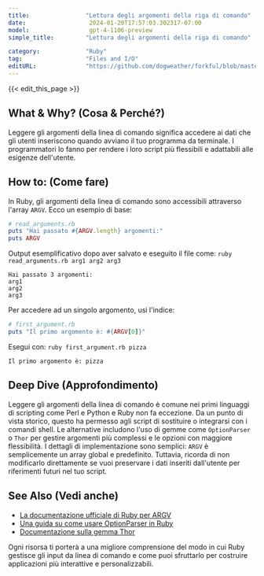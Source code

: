 ```yaml
---
title:                "Lettura degli argomenti della riga di comando"
date:                  2024-01-20T17:57:03.302317-07:00
model:                 gpt-4-1106-preview
simple_title:         "Lettura degli argomenti della riga di comando"

category:             "Ruby"
tag:                  "Files and I/O"
editURL:              "https://github.com/dogweather/forkful/blob/master/content/it/ruby/reading-command-line-arguments.md"
---
```


{{< edit_this_page >}}

## What & Why? (Cosa & Perché?)
Leggere gli argomenti della linea di comando significa accedere ai dati che gli utenti inseriscono quando avviano il tuo programma da terminale. I programmatori lo fanno per rendere i loro script più flessibili e adattabili alle esigenze dell'utente.

## How to: (Come fare)
In Ruby, gli argomenti della linea di comando sono accessibili attraverso l'array `ARGV`. Ecco un esempio di base:

```Ruby
# read_arguments.rb
puts "Hai passato #{ARGV.length} argomenti:"
puts ARGV
```

Output esemplificativo dopo aver salvato e eseguito il file come: `ruby read_arguments.rb arg1 arg2 arg3`

```
Hai passato 3 argomenti:
arg1
arg2
arg3
```

Per accedere ad un singolo argomento, usi l'indice:

```Ruby
# first_argument.rb
puts "Il primo argomento è: #{ARGV[0]}"
```

Esegui con: `ruby first_argument.rb pizza`

```
Il primo argomento è: pizza
```

## Deep Dive (Approfondimento)
Leggere gli argomenti della linea di comando è comune nei primi linguaggi di scripting come Perl e Python e Ruby non fa eccezione. Da un punto di vista storico, questo ha permesso agli script di sostituire o integrarsi con i comandi shell. Le alternative includono l'uso di gemme come `OptionParser` o `Thor` per gestire argomenti più complessi e le opzioni con maggiore flessibilità. I dettagli di implementazione sono semplici: `ARGV` è semplicemente un array global e predefinito. Tuttavia, ricorda di non modificarlo direttamente se vuoi preservare i dati inseriti dall'utente per riferimenti futuri nel tuo script.

## See Also (Vedi anche)
- [La documentazione ufficiale di Ruby per ARGV](https://ruby-doc.org/core-2.7.0/ARGF.html)
- [Una guida su come usare OptionParser in Ruby](https://www.rubyguides.com/2018/12/ruby-argv/)
- [Documentazione sulla gemma Thor](http://whatisthor.com/)

Ogni risorsa ti porterà a una migliore comprensione del modo in cui Ruby gestisce gli input da linea di comando e come puoi sfruttarlo per costruire applicazioni più interattive e personalizzabili.

